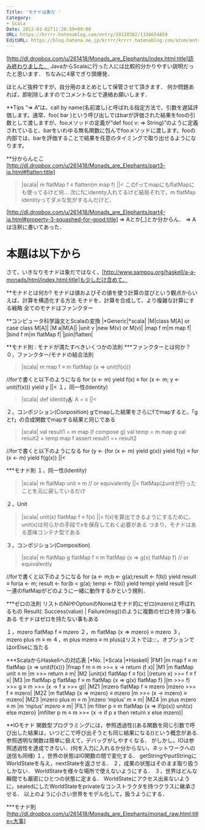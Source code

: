 ```yaml
---
Title: 'モナドは象だ '
Category:
- Scala
Date: 2012-03-02T11:20:59+09:00
URL: https://krrrr.hatenablog.com/entry/20120302/1330654859
EditURL: https://blog.hatena.ne.jp/krrrr/krrrr.hatenablog.com/atom/entry/11696248318756262964
---
```


[http://dl.dropbox.com/u/261418/Monads_are_Elephants/index.html:title]読み終わりました．
JavaからScalaに行った人には比較的分かりやすい説明だったと思います．
ちなみに4章でぎり頭爆発．

ほとんど抜粋ですが，自分用のまとめとして保管させて頂きます．
何か問題あれば，即削除しますのでコメントなどで連絡お願いします．

**Tips
“=> A”は、call by name(名前渡し)と呼ばれる指定方法で、引数を遅延評価します。通常、foo( bar )という呼び出しではbarが評価された結果をfooの引数として渡しますが、fooメソッドの定義が”def foo( v: => String)”のように定義されていると、barをいわゆる無名関数に包んでfooメソッドに渡します。fooの内部では、barを評価することで結果を任意のタイミングで取り出せるようになります。

**分からんとこ
[http://dl.dropbox.com/u/261418/Monads_are_Elephants/part3-ja.html#flatten:title]
>|scala|
m flatMap f ≡ flatten(m map f)
||<
このfってmapにもflatMapにも使ってるけど何…
次にfにidentity入れてるけど結局それで，m flatMap identityってダメな気がするんだけど．

[http://dl.dropbox.com/u/261418/Monads_are_Elephants/part4-ja.html#property-3-squashed-for-good:title]
=> Aとか[_]とか分からん．
=> Aは注釈に書いてあった．

本題は以下から
====

さて，いきなりモナドは象だではなく，[http://www.sampou.org/haskell/a-a-monads/html/index.html:title]も少しだけ含めて．

**モナドとは何か?
モナドは値およびその値を使う計算の並びという観点からいえば、計算を構造化する方法
モナドを、計算を合成して、より複雑な計算にする戦略
全てのモナドはファンクター

**コンピュータ科学論文とScalaの変換
|*Generic|*scala|
|M|class M[A] or case class M[A]|
|M a|M[A]|
|unit v |new M(v) or M(v)|
|map f m|m map f|
|bind f m|m flatMap f|
|join|flatten|

**モナド則 : モナドが満たすべきいくつかの法則
***ファンクターとは何か？
０，ファンクター/モナドの結合法則
>|scala|
m map f ≡ m flatMap {x => unit(f(x))}

//forで書くと以下のようになる
for (x <- m) yield f(x) ≡ for (x <- m; y <- unit(f(x))) yield y
||<
１，同一性(Identity)
>|scala|
def identity[A](x:A): A = x
||<

２，コンポジション(Conposition)
gでmapした結果をさらにfでmapすると、「gとf」の合成関数でmapする結果と同じである
>|scala|
val result1 = m map (f compose g)
val temp = m map g
val result2 =  temp map f
assert result1 == result2

//forで書くと以下のようになる
for (y <- (for (x <- m) yield g(x)) yield f(y) ≡ for (x <- m) yield f(g(x))
||<

***モナド則
１，同一性(Identity)
>|scala|
m flatMap unit ≡ m // or equivalently
||<
flatMapはunitが行ったことを元に戻しているだけ

２，Unit
>|scala|
unit(x) flatMap f ≡ f(x)
||<
f(x)を算出できるようにするために、unit(x)は何らかの手段でxを保存しておく必要がある
つまり，モナドはある意味コンテナ型である

３，コンポジション(Composition)
>|scala|
m flatMap g flatMap f ≡ m flatMap {x => g(x) flatMap f} // or equivalently

//forで書くと以下のようになる
for (a <- m;b <- g(a);result <- f(b)) yield result ≡ for(a <- m; result <- for(b < g(a); temp <- f(b)) yield temp) yield result
||<
一連のflatMapがどのように一緒に動作するかという規則．

***ゼロの法則
リストのNilやOptionのNoneはモナド的にゼロ(mzero)と呼ばれるもの
Result(: Success(value) | Failure(msg))のように複数のゼロを持つ事もある
モナドはゼロを持たない事もある

１，mzero flatMap f ≡ mzero
２，m flatMap {x => mzero} ≡ mzero
３，mzero plus m ≡ m
４，m plus mzero ≡ m
plusはリストでは:::，オプションではorElseに当たる

***ScalaからHaskellへの対応表
|*No.	|*Scala	|*Haskell|
|FM1	|m map f ≡ m flatMap {x => unit(f(x))}	|fmap f m ≡ m >>= x -> return (f x)|
|M1	|m flatMap unit ≡ m	|m >>= return ≡ m|
|M2	|unit(x) flatMap f ≡ f(x)	|(return x) >>= f ≡ f x|
|M3	|m flatMap g flatMap f ≡ m flatMap {x => g(x) flatMap f}	|(m >>= f) >>= g ≡ m >>= (x -> f x >>= g)|
|MZ1	|mzero flatMap f ≡ mzero	|mzero >>= f ≡ mzero|
|M2Z	|m flatMap {x => mzero} ≡ mzero	|m >>= (x -> mzero) ≡ mzero|
|MZ3	|mzero plus m ≡ m	|mzero ‘mplus’ m ≡ m|
|MZ4	|m plus mzero ≡ m	|m ‘mplus’ mzero ≡ m|
|FIL1	|m filter p ≡ m flatMap {x => if(p(x)) unit(x) else mzero}	|mfilter p m ≡ m >>= (x -> if p x then return x else mzero)|

**IOモナド
関数型プログラミングには，参照透過性((ある関数を同じ引数で呼び出した結果は，いつどこで呼び出そうとも同じ結果になる))という概念がある.
参照透明な関数は簡単に扱えて，デバッグがしやすくなる．
がしかし，IOは参照透過性を達成できない．(何を入力に入れるか分からない，ネットワークへの送信も同様)
１，世界の状態はIO関数の間で変化する．
	getStringやputStringにWorldStateを与え，nextStateを返させる．
２，成果の状態はそのまま取り扱うしかない．
	WorldStateを様々な場所で使えないようにする．
３，世界はどんな瞬間でも厳密にひとつの状態に定まる．
	WorldStateにアクセス出来ないように，sealedにしたWorldStateをprivateなコンストラクタを持つクラスに継承させる．
以上のように小さい世界をモデル化して，扱うようにする．

***モナド則
[http://dl.dropbox.com/u/261418/Monads_are_Elephants/monad_raw.html:title=大事]
